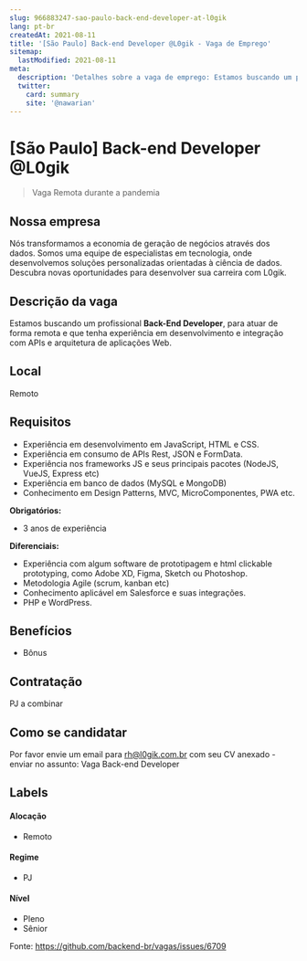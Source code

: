 ```yaml
---
slug: 966883247-sao-paulo-back-end-developer-at-l0gik
lang: pt-br
createdAt: 2021-08-11
title: '[São Paulo] Back-end Developer @L0gik - Vaga de Emprego'
sitemap:
  lastModified: 2021-08-11
meta:
  description: 'Detalhes sobre a vaga de emprego: Estamos buscando um profissional **Back-End Developer**, para atuar de forma remota e que tenha experiência em desenvolvimento e integração com APIs e arquitetura de aplicações Web.'
  twitter:
    card: summary
    site: '@nawarian'
---
```


# [São Paulo] Back-end Developer @L0gik

<!--
==================================================
Caso a vaga for remoto durante a pandemia informar no texto "Remoto durante o covid"
==================================================
-->
<!-- 
==================================================
POR FAVOR, SÓ POSTE SE A VAGA FOR PARA BACK-END!

Não faça distinção de gênero no título da vaga.

Use: "Back-End Developer" ao invés de 
"Desenvolvedor Back-End" \o/

Exemplo: `[São Paulo] Back-End Developer @ NOME DA EMPRESA`
==================================================
-->
<!--
==================================================
Caso a vaga for remoto durante a pandemia deixar a linha abaixo
==================================================
-->
> Vaga Remota durante a pandemia

## Nossa empresa
Nós transformamos a economia de geração de negócios através dos dados.
Somos uma equipe de especialistas em tecnologia, onde desenvolvemos soluções personalizadas orientadas à ciência de dados.  Descubra novas oportunidades para desenvolver sua carreira com L0gik.

## Descrição da vaga
Estamos buscando um profissional **Back-End Developer**, para atuar de forma remota e que tenha experiência em desenvolvimento e integração com APIs e arquitetura de aplicações Web. 

## Local
Remoto 

## Requisitos

- Experiência em desenvolvimento em JavaScript, HTML e CSS.
- Experiência em consumo de APIs Rest, JSON e FormData.
- Experiência nos frameworks JS e seus principais pacotes (NodeJS, VueJS, Express etc)
- Experiência em banco de dados (MySQL e MongoDB)
- Conhecimento em Design Patterns, MVC, MicroComponentes, PWA etc.

**Obrigatórios:**
- 3 anos de experiência 

**Diferenciais:**

- Experiência com algum software de prototipagem e html clickable prototyping, como Adobe XD, Figma, Sketch ou Photoshop.
- Metodologia Agile (scrum, kanban etc)
- Conhecimento aplicável em Salesforce e suas integrações.
- PHP e WordPress.

## Benefícios

- Bônus 

## Contratação

PJ a combinar

## Como se candidatar

Por favor envie um email para rh@l0gik.com.br com seu CV anexado - enviar no assunto: Vaga Back-end Developer

## Labels
<!-- retire os labels que não fazem sentido à vaga -->

#### Alocação
- Remoto
#### Regime
- PJ
#### Nível
- Pleno
- Sênior


Fonte: https://github.com/backend-br/vagas/issues/6709